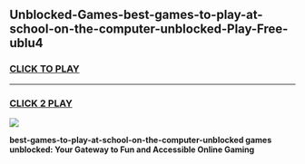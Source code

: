 
## Unblocked-Games-best-games-to-play-at-school-on-the-computer-unblocked-Play-Free-ublu4
<h3>
<a href="https://premium76.site?title=best-games-to-play-at-school-on-the-computer-unblocked&ref=23A">CLICK TO PLAY</a></h3>
<hr>

<h3>
<a href="https://premium76.site?title=best-games-to-play-at-school-on-the-computer-unblocked&ref=23A">CLICK 2 PLAY</a>
  
</h3>

<a href="https://premium76.site?title=best-games-to-play-at-school-on-the-computer-unblocked&ref=23A"><img src="https://clearcache.store/games.png"></a>


**best-games-to-play-at-school-on-the-computer-unblocked games unblocked: Your Gateway to Fun and Accessible Online Gaming**
